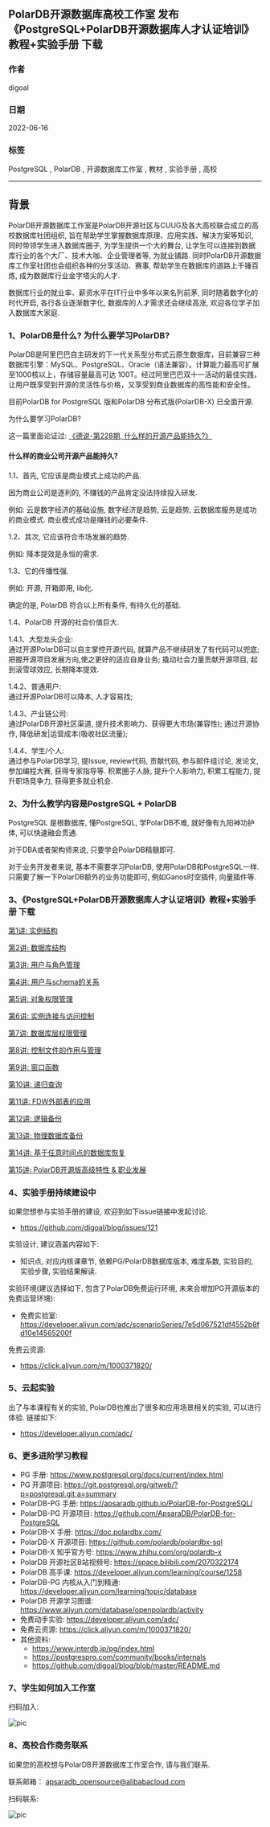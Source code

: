 ## PolarDB开源数据库高校工作室 发布《PostgreSQL+PolarDB开源数据库人才认证培训》教程+实验手册 下载   
                                                                          
### 作者                                                                          
digoal                                                                          
                                                                          
### 日期                                                                          
2022-06-16                                                               
                                                                          
### 标签                                                                          
PostgreSQL , PolarDB , 开源数据库工作室 , 教材 , 实验手册 , 高校                                                   
                                                                          
----                                                            
                                                                          
## 背景   
PolarDB开源数据库工作室是PolarDB开源社区与CUUG及各大高校联合成立的高校数据库社团组织, 旨在帮助学生掌握数据库原理、应用实践、解决方案等知识, 同时带领学生进入数据库圈子, 为学生提供一个大的舞台, 让学生可以连接到数据库行业的各个大厂、技术大咖、企业管理者等, 为就业铺路.  同时PolarDB开源数据库工作室社团也会组织各种的分享活动、赛事, 帮助学生在数据库的道路上千锤百炼, 成为数据库行业金字塔尖的人才.    
  
数据库行业的就业率、薪资水平在IT行业中多年以来名列前茅, 同时随着数字化的时代开启, 各行各业逐渐数字化, 数据库的人才需求还会继续高涨, 欢迎各位学子加入数据库大家庭.    
  
### 1、PolarDB是什么? 为什么要学习PolarDB?   
  
PolarDB是阿里巴巴自主研发的下一代关系型分布式云原生数据库，目前兼容三种数据库引擎：MySQL、PostgreSQL、Oracle（语法兼容）。计算能力最高可扩展至1000核以上，存储容量最高可达 100T。经过阿里巴巴双十一活动的最佳实践，让用户既享受到开源的灵活性与价格，又享受到商业数据库的高性能和安全性。  
  
目前PolarDB for PostgreSQL 版和PolarDB 分布式版(PolarDB-X) 已全面开源.    
  
为什么要学习PolarDB?  
  
这一篇里面论证过: [《德说-第228期, 什么样的开源产品能持久?》](../202305/20230513_02.md)    
  
#### 什么样的商业公司开源产品能持久?       
      
1\.1、首先, 它应该是商业模式上成功的产品.       
      
因为商业公司是逐利的, 不赚钱的产品肯定没法持续投入研发.       
      
例如: 云是数字经济的基础设施, 数字经济是趋势, 云是趋势, 云数据库服务是成功的商业模式.  商业模式成功是赚钱的必要条件.       
      
1\.2、其次, 它应该符合市场发展的趋势.       
      
例如: 降本提效是永恒的需求.       
      
1\.3、它的传播性强.        
      
例如: 开源, 开箱即用, lib化.       
      
确定的是, PolarDB 符合以上所有条件, 有持久化的基础.      
  
1\.4、PolarDB 开源的社会价值巨大.    
  
1\.4\.1、大型龙头企业:   
通过开源PolarDB可以自主掌控开源代码, 就算产品不继续研发了有代码可以兜底; 把握开源项目发展方向,使之更好的适应自身业务; 撬动社会力量贡献开源项目, 起到滚雪球效应, 长期降本提效.   
  
1\.4\.2、普通用户:   
通过开源PolarDB可以降本, 人才容易找;    
  
1\.4\.3、产业链公司:   
通过PolarDB开源社区渠道, 提升技术影响力、获得更大市场(兼容性); 通过开源协作, 降低研发|运营成本(吸收社区流量);   
  
1\.4\.4、学生/个人:   
通过参与PolarDB学习, 提Issue, review代码, 贡献代码, 参与邮件组讨论, 发论文, 参加编程大赛, 获得专家指导等. 积累圈子人脉, 提升个人影响力, 积累工程能力, 提升职场竞争力, 获得更多就业机会.   
  
  
### 2、为什么教学内容是PostgreSQL + PolarDB    
  
PostgreSQL 是根数据库, 懂PostgreSQL, 学PolarDB不难, 就好像有九阳神功护体, 可以快速融会贯通.            
  
对于DBA或者架构师来说, 只要学会PolarDB精髓即可.            
     
对于业务开发者来说, 基本不需要学习PolarDB, 使用PolarDB和PostgreSQL一样. 只需要了解一下PolarDB额外的业务功能即可, 例如Ganos时空插件, 向量插件等.    
  
### 3、《PostgreSQL+PolarDB开源数据库人才认证培训》教程+实验手册 下载  
  
[第1讲: 实例结构](20230616_03_doc_001.pdf)  
  
[第2讲: 数据库结构](20230616_03_doc_002.pdf)  
  
[第3讲: 用户与角色管理](20230616_03_doc_003.pdf)  
  
[第4讲: 用户与schema的关系](20230616_03_doc_004.pdf)  
  
[第5讲: 对象权限管理](20230616_03_doc_005.pdf)  
  
[第6讲: 实例连接与访问控制](20230616_03_doc_006.pdf)  
  
[第7讲: 数据库层权限管理](20230616_03_doc_007.pdf)  
  
[第8讲: 控制文件的作用与管理](20230616_03_doc_008.pdf)  
  
[第9讲: 窗口函数](20230616_03_doc_009.pdf)  
  
[第10讲: 递归查询](20230616_03_doc_010.pdf)  
  
[第11讲: FDW外部表的应用](20230616_03_doc_011.pdf)  
  
[第12讲: 逻辑备份](20230616_03_doc_012.pdf)  
  
[第13讲: 物理数据库备份](20230616_03_doc_013.pdf)  
  
[第14讲: 基于任意时间点的数据库恢复](20230616_03_doc_014.pdf)  
  
[第15讲: PolarDB开源版高级特性 & 职业发展](20230616_03_doc_015.pdf)    
  
### 4、实验手册持续建设中    
如果您想参与实验手册的建设, 欢迎到如下issue链接中发起讨论.    
- https://github.com/digoal/blog/issues/121  
  
实验设计, 建议涵盖内容如下:   
- 知识点, 对应内核课章节, 依赖PG/PolarDB数据库版本, 难度系数, 实验目的, 实验步骤, 实验结果解读.    
  
实验环境(建议选择如下, 包含了PolarDB免费运行环境, 未来会增加PG开源版本的免费运营环境):     
- 免费实验室:  https://developer.aliyun.com/adc/scenarioSeries/7e5d067521df4552b8fd10e14565200f     
  
免费云资源:    
- https://click.aliyun.com/m/1000371820/    
  
  
### 5、云起实验  
出了与本课程有关的实验, PolarDB也推出了很多和应用场景相关的实验, 可以进行体验. 链接如下:    
- https://developer.aliyun.com/adc/     
  
  
### 6、更多进阶学习教程  
  
- PG 手册:  https://www.postgresql.org/docs/current/index.html  
- PG 开源项目:  https://git.postgresql.org/gitweb/?p=postgresql.git;a=summary  
- PolarDB-PG 手册:  https://apsaradb.github.io/PolarDB-for-PostgreSQL/  
- PolarDB-PG 开源项目:  https://github.com/ApsaraDB/PolarDB-for-PostgreSQL  
- PolarDB-X 手册:  https://doc.polardbx.com/  
- PolarDB-X 开源项目:  https://github.com/polardb/polardbx-sql  
- PolarDB-X 知乎官方号: https://www.zhihu.com/org/polardb-x  
- PolarDB 开源社区B站视频号:  https://space.bilibili.com/2070322174  
- PolarDB 高手课:  https://developer.aliyun.com/learning/course/1258  
- PolarDB-PG 内核从入门到精通:  https://developer.aliyun.com/learning/topic/database  
- PolarDB 开源学习图谱:  https://www.aliyun.com/database/openpolardb/activity  
- 免费动手实验:  https://developer.aliyun.com/adc/    
- 免费云资源:  https://click.aliyun.com/m/1000371820/  
- 其他资料:    
    - https://www.interdb.jp/pg/index.html  
    - https://postgrespro.com/community/books/internals  
    - https://github.com/digoal/blog/blob/master/README.md  
  
  
### 7、学生如何加入工作室  
扫码加入:   
   
![pic](20230616_03_pic_001.jpg)   
  
  
### 8、高校合作商务联系  
  
如果您的高校想与PolarDB开源数据库工作室合作, 请与我们联系.    
  
联系邮箱： apsaradb_opensource@alibabacloud.com  
   
扫码联系:  
  
![pic](20230616_03_pic_002.jpg)   
    
